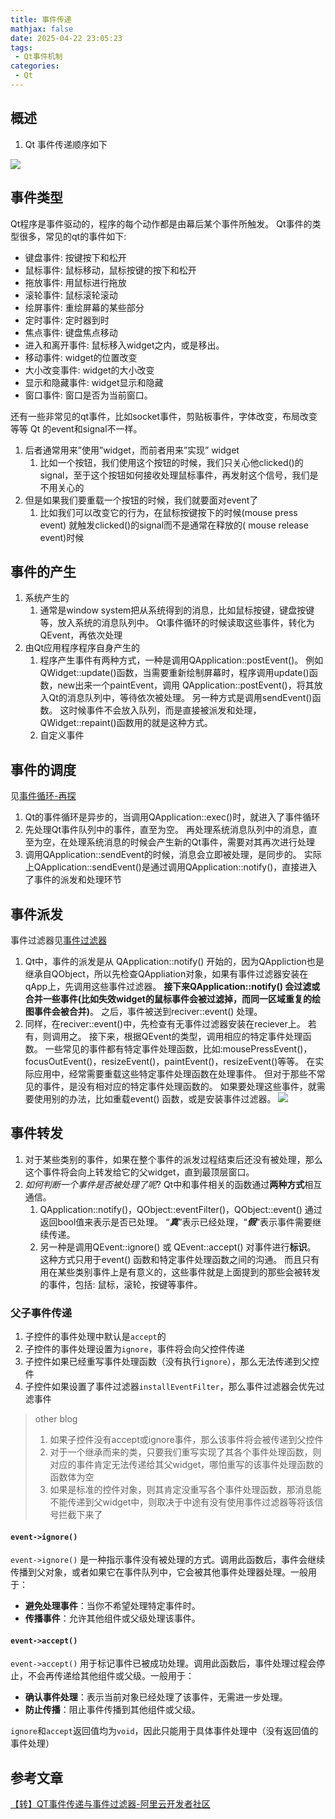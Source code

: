 ```yaml
---
title: 事件传递
mathjax: false
date: 2025-04-22 23:05:23
tags: 
 - Qt事件机制
categories:
 - Qt
---
```



<!-- less -->

## 概述
1. Qt 事件传递顺序如下

![](https://cdn.jsdelivr.net/gh/Tang-Paofan/Asset/BlogPicture/Pasted%20image%2020250102152416.png)

## 事件类型
Qt程序是事件驱动的，程序的每个动作都是由幕后某个事件所触发。 Qt事件的类型很多，常见的qt的事件如下:
- 键盘事件: 按键按下和松开
- 鼠标事件: 鼠标移动，鼠标按键的按下和松开
- 拖放事件: 用鼠标进行拖放
- 滚轮事件: 鼠标滚轮滚动
- 绘屏事件: 重绘屏幕的某些部分
- 定时事件: 定时器到时
- 焦点事件: 键盘焦点移动
- 进入和离开事件: 鼠标移入widget之内，或是移出。
- 移动事件: widget的位置改变
- 大小改变事件: widget的大小改变
- 显示和隐藏事件: widget显示和隐藏
- 窗口事件: 窗口是否为当前窗口。

还有一些非常见的qt事件，比如socket事件，剪贴板事件，字体改变，布局改变等等
Qt 的event和signal不一样。
1. 后者通常用来”使用”widget，而前者用来”实现” widget
    1. 比如一个按钮，我们使用这个按钮的时候，我们只关心他clicked()的signal，至于这个按钮如何接收处理鼠标事件，再发射这个信号，我们是不用关心的
2. 但是如果我们要重载一个按钮的时候，我们就要面对event了
    1. 比如我们可以改变它的行为，在鼠标按键按下的时候(mouse press event) 就触发clicked()的signal而不是通常在释放的( mouse release event)时候

## 事件的产生
1. 系统产生的
    1. 通常是window system把从系统得到的消息，比如鼠标按键，键盘按键等，放入系统的消息队列中。 Qt事件循环的时候读取这些事件，转化为QEvent，再依次处理
2. 由Qt应用程序程序自身产生的
    1. 程序产生事件有两种方式，一种是调用QApplication::postEvent()。 例如QWidget::update()函数，当需要重新绘制屏幕时，程序调用update()函数，new出来一个paintEvent，调用 QApplication::postEvent()，将其放入Qt的消息队列中，等待依次被处理。 另一种方式是调用sendEvent()函数。 这时候事件不会放入队列，而是直接被派发和处理，QWidget::repaint()函数用的就是这种方式。
    2. 自定义事件

## 事件的调度
见[事件循环-再探](事件循环-再探.md)

1. Qt的事件循环是异步的，当调用QApplication::exec()时，就进入了事件循环
2. 先处理Qt事件队列中的事件，直至为空。 再处理系统消息队列中的消息，直至为空，在处理系统消息的时候会产生新的Qt事件，需要对其再次进行处理
3. 调用QApplication::sendEvent的时候，消息会立即被处理，是同步的。 实际上QApplication::sendEvent()是通过调用QApplication::notify()，直接进入了事件的派发和处理环节

## 事件派发
事件过滤器见[事件过滤器](事件过滤器.md)

1. Qt中，事件的派发是从 QApplication::notify() 开始的，因为QAppliction也是继承自QObject，所以先检查QAppliation对象，如果有事件过滤器安装在qApp上，先调用这些事件过滤器。 **接下来QApplication::notify() 会过滤或合并一些事件(比如失效widget的鼠标事件会被过滤掉，而同一区域重复的绘图事件会被合并)**。 之后，事件被送到reciver::event() 处理。
2. 同样，在reciver::event()中，先检查有无事件过滤器安装在reciever上。 若有，则调用之。 接下来，根据QEvent的类型，调用相应的特定事件处理函数。 一些常见的事件都有特定事件处理函数，比如:mousePressEvent()，focusOutEvent()，resizeEvent()，paintEvent()，resizeEvent()等等。 在实际应用中，经常需要重载这些特定事件处理函数在处理事件。 但对于那些不常见的事件，是没有相对应的特定事件处理函数的。 如果要处理这些事件，就需要使用别的办法，比如重载event() 函数，或是安装事件过滤器。
![](https://cdn.jsdelivr.net/gh/Tang-Paofan/Asset/BlogPicture/Pasted%20image%2020250105180417.png)

## 事件转发
1. 对于某些类别的事件，如果在整个事件的派发过程结束后还没有被处理，那么这个事件将会向上转发给它的父widget，直到最顶层窗口。
2. _如何判断一个事件是否被处理了呢_? Qt中和事件相关的函数通过**两种方式**相互通信。 
    1. QApplication::notify()，QObject::eventFilter()，QObject::event() 通过返回bool值来表示是否已处理。 “_**真**_”表示已经处理，“_**假**_”表示事件需要继续传递。
    2. 另一种是调用QEvent::ignore() 或 QEvent::accept() 对事件进行**标识**。 这种方式只用于event() 函数和特定事件处理函数之间的沟通。 而且只有用在某些类别事件上是有意义的，这些事件就是上面提到的那些会被转发的事件，包括: 鼠标，滚轮，按键等事件。
   
### 父子事件传递
1. 子控件的事件处理中默认是`accept`的
2. 子控件的事件处理设置为`ignore`，事件将会向父控件传递
3. 子控件如果已经重写事件处理函数（没有执行`ignore`），那么无法传递到父控件
4. 子控件如果设置了事件过滤器`installEventFilter`，那么事件过滤器会优先过滤事件

> other blog
> 1. 如果子控件没有accept或ignore事件，那么该事件将会被传递到父控件
> 2. 对于一个继承而来的类，只要我们重写实现了其各个事件处理函数，则对应的事件肯定无法传递给其父widget，哪怕重写的该事件处理函数的函数体为空
> 3. 如果是标准的控件对象，则其肯定没重写各个事件处理函数，那消息能不能传递到父widget中，则取决于中途有没有使用事件过滤器等将该信号拦截下来了

#### `event->ignore()`
`event->ignore()` 是一种指示事件没有被处理的方式。调用此函数后，事件会继续传播到父对象，或者如果它在事件队列中，它会被其他事件处理器处理。一般用于：
- **避免处理事件**：当你不希望处理特定事件时。
- **传播事件**：允许其他组件或父级处理该事件。

#### `event->accept()`
`event->accept()` 用于标记事件已被成功处理。调用此函数后，事件处理过程会停止，不会再传递给其他组件或父级。一般用于：
- **确认事件处理**：表示当前对象已经处理了该事件，无需进一步处理。
- **防止传播**：阻止事件传播到其他组件或父级。

`ignore`和`accept`返回值均为`void`，因此只能用于具体事件处理中（没有返回值的事件处理）

## 参考文章
[【转】QT事件传递与事件过滤器-阿里云开发者社区](https://developer.aliyun.com/article/308755)